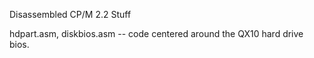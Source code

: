 Disassembled CP/M 2.2 Stuff

hdpart.asm, diskbios.asm -- code centered around the QX10 hard drive bios.
